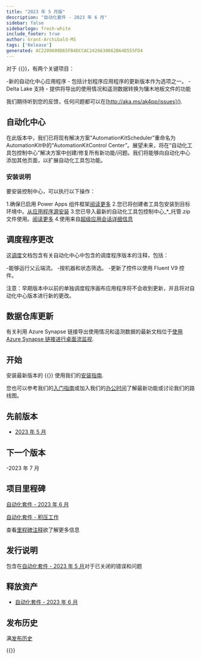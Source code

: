 ```yaml
---
title: "2023 年 5 月版"
description: "自动化套件 - 2023 年 6 月"
sidebar: false
sidebarlogo: fresh-white
include_footer: true
author: Grant-Archibald-MS
tags: ['Release']
generated: AC2289609D65FB4DCCAC2426630662B64D555FD4
---
```


对于 {{<product-name>}}，有两个关键项目：

-新的自动化中心应用程序 - 包括计划程序应用程序的更新版本作为选项之一。
-Delta Lake 支持 - 提供将导出的使用情况和遥测数据转换为镶木地板文件的功能

我们期待听到您的反馈，任何问题都可以在[http://aka.ms/ak4pp/issues]().

## 自动化中心

在此版本中，我们已将现有解决方案“AutomationKitScheduler”重命名为AutomationKit中的“AutomationKitControl Center”。展望未来，将在“自动化工具包控制中心”解决方案中创建/修复所有新功能/问题。我们将能够向自动化中心添加其他页面，以扩展自动化工具包功能。

### 安装说明

要安装控制中心，可以执行以下操作：

1.确保已启用 Power Apps 组件框架<a href="https://learn.microsoft.com/power-apps/developer/component-framework/component-framework-for-canvas-apps#enable-the-power-apps-component-framework-feature" target="_blank">阅读更多</a>
2.您已将创建者工具包安装到目标环境中。<a href="https://appsource.microsoft.com/product/dynamics-365/microsoftpowercatarch.creatorkit1" target="_blank">从应用程序源安装</a>
3.您已导入最新的自动化工具包控制中心_*_托管.zip文件使用。<a href='https://learn.microsoft.com/power-apps/maker/data-platform/import-update-export-solutions' target="_blank">阅读更多</a>
4.使用来自[超级应用会话详细信息](https://learn.microsoft.com/power-apps/maker/canvas-apps/get-sessionid)

## 调度程序更改

这[调度](/zh-hans/features/scheduler)文档包含有关自动化中心中包含的调度程序版本的注释，包括：

-能够运行父云端流。
-按机器和状态筛选。
-更新了控件以使用 Fluent V9 控件。

注意：早期版本中以前的单独调度程序画布应用程序将不会收到更新，并且将对自动化中心版本进行新的更改。

## 数据仓库更新

有关利用 Azure Synapse 链接导出使用情况和遥测数据的最新文档位于[使用 Azure Synapse 链接进行桌面流监视](https://github.com/microsoft/powercat-automation-kit/tree/main/AutomationKit_Flow_BYODL).

## 开始

安装最新版本的 {{<product-name>}} 使用我们的[安装指南](/zh-hans/get-started/install).

您也可以参考我们的[入门指南](/zh-hans/get-started)或加入我们的[办公时间](/zh-hans/office-hours)了解最新功能或讨论我们的路线图。

## 先前版本

- [2023 年 5 月](/zh-hans/releases/may-2023)

## 下一个版本

-2023 年 7 月

## 项目里程碑

[自动化套件 - 2023 年 6 月](https://github.com/orgs/microsoft/projects/486/views/13)

[自动化套件 - 积压工作](https://github.com/orgs/microsoft/projects/486/views/1)

查看[里程碑注释](/zh-hans/releases/milestones)欲了解更多信息

## 发行说明

包含在[自动化套件 - 2023 年 5 月](https://github.com/microsoft/powercat-automation-kit/releases/tag/AutomationKit-May2023)对于已关闭的错误和问题

## 释放资产

- [自动化套件 - 2023 年 6 月](https://github.com/microsoft/powercat-automation-kit/releases/tag/AutomationKit-June2023)

## 发布历史

满[发布历史](/zh-hans/releases)

{{<questions name="/content/zh-hans/releases/june-2023.json" completed="感谢您提供反馈" showNavigationButtons="false" locale="zh-hans">}}
